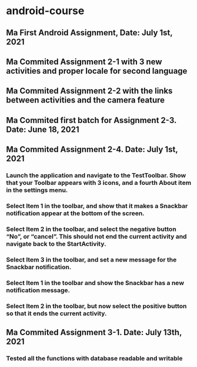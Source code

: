 # android-course

## Ma First Android Assignment, Date: July 1st, 2021

## Ma Commited Assignment 2-1 with 3 new activities and proper locale for second language

## Ma Commited Assignment 2-2 with the links between activities and the camera feature

## Ma Commited first batch for Assignment 2-3.  Date: June 18, 2021

## Ma Commited Assignment 2-4.  Date: July 1st, 2021

### Launch the application and navigate to the TestToolbar. Show that your Toolbar appears with 3 icons, and a fourth About item in the settings menu.

### Select Item 1 in the toolbar, and show that it makes a Snackbar notification appear at the bottom of the screen.

### Select Item 2 in the toolbar, and select the negative button “No”, or “cancel”. This should not end the current activity and navigate back to the StartActivity.

### Select Item 3 in the toolbar, and set a new message for the Snackbar notification.

### Select Item 1 in the toolbar and show the Snackbar has a new notification message.

### Select Item 2 in the toolbar, but now select the positive button so that it ends the current activity.

## Ma Commited Assignment 3-1.  Date: July 13th, 2021

### Tested all the functions with database readable and writable
